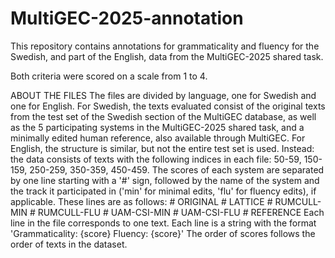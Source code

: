 # MultiGEC-2025-annotation
This repository contains annotations for grammaticality and fluency for the Swedish, and part of the English, data from the MultiGEC-2025 shared task.

Both criteria were scored on a scale from 1 to 4. 

ABOUT THE FILES
The files are divided by language, one for Swedish and one for English.
For Swedish, the texts evaluated consist of the original texts from the test set of the Swedish section of the MultiGEC database, as well as the 5 participating systems in the MultiGEC-2025 shared task, and a minimally edited human reference, also available through MultiGEC.
For English, the structure is similar, but not the entire test set is used. Instead: the data consists of texts with the following indices in each file: 50-59, 150-159, 250-259, 350-359, 450-459. 
The scores of each system are separated by one line starting with a '#' sign, followed by the name of the system and the track it participated in ('min' for minimal edits, 'flu' for fluency edits), if applicable. These lines are as follows:
\# ORIGINAL
\# LATTICE
\# RUMCULL-MIN
\# RUMCULL-FLU
\# UAM-CSI-MIN
\# UAM-CSI-FLU
\# REFERENCE
Each line in the file corresponds to one text. Each line is a string with the format 'Grammaticality: {score} Fluency: {score}'
The order of scores follows the order of texts in the dataset. 
